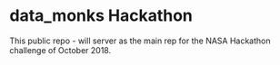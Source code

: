 
# data_monks Hackathon

This public repo - will server as the main rep for the NASA Hackathon challenge of October 2018.

